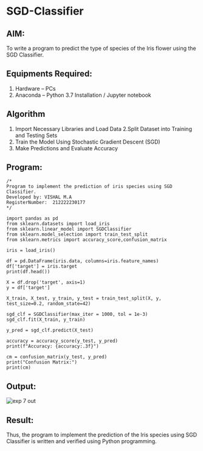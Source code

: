 # SGD-Classifier
## AIM:
To write a program to predict the type of species of the Iris flower using the SGD Classifier.

## Equipments Required:
1. Hardware – PCs
2. Anaconda – Python 3.7 Installation / Jupyter notebook

## Algorithm
1. Import Necessary Libraries and Load Data
2.Split Dataset into Training and Testing Sets 
3. Train the Model Using Stochastic Gradient Descent (SGD)
4. Make Predictions and Evaluate Accuracy

## Program:
```
/*
Program to implement the prediction of iris species using SGD Classifier.
Developed by: VISHAL M.A
RegisterNumber:  212222230177
*/
```
```
import pandas as pd
from sklearn.datasets import load_iris
from sklearn.linear_model import SGDClassifier
from sklearn.model_selection import train_test_split
from sklearn.metrics import accuracy_score,confusion_matrix

iris = load_iris()

df = pd.DataFrame(iris.data, columns=iris.feature_names)
df['target'] = iris.target
print(df.head())

X = df.drop('target', axis=1)
y = df['target']

X_train, X_test, y_train, y_test = train_test_split(X, y, test_size=0.2, random_state=42)

sgd_clf = SGDClassifier(max_iter = 1000, tol = 1e-3)
sgd_clf.fit(X_train, y_train)

y_pred = sgd_clf.predict(X_test)

accuracy = accuracy_score(y_test, y_pred)
print(f"Accuracy: {accuracy:.3f}")

cm = confusion_matrix(y_test, y_pred)
print("Confusion Matrix:")
print(cm)

```
## Output:
![exp 7 out](https://github.com/user-attachments/assets/60944690-c971-48ee-9e22-cb732e20ef62)


## Result:
Thus, the program to implement the prediction of the Iris species using SGD Classifier is written and verified using Python programming.
